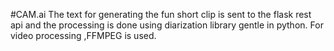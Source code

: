 #CAM.ai
The text for generating the fun short clip is sent to the flask rest api and the processing is done using diarization library gentle in python.
For video processing ,FFMPEG is used.
